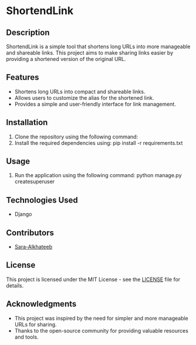 # ShortendLink

## Description
ShortendLink is a simple tool that shortens long URLs into more manageable and shareable links. This project aims to make sharing links easier by providing a shortened version of the original URL.

## Features
- Shortens long URLs into compact and shareable links.
- Allows users to customize the alias for the shortened link.
- Provides a simple and user-friendly interface for link management.

## Installation
1. Clone the repository using the following command:
2. Install the required dependencies using: pip install -r requirements.txt
## Usage
1. Run the application using the following command:
python manage.py createsuperuser

## Technologies Used
- Django


## Contributors
- [Sara-Alkhateeb](https://github.com/Sara-Alkhateeb)

## License
This project is licensed under the MIT License - see the [LICENSE](LICENSE) file for details.

## Acknowledgments
- This project was inspired by the need for simpler and more manageable URLs for sharing.
- Thanks to the open-source community for providing valuable resources and tools.
